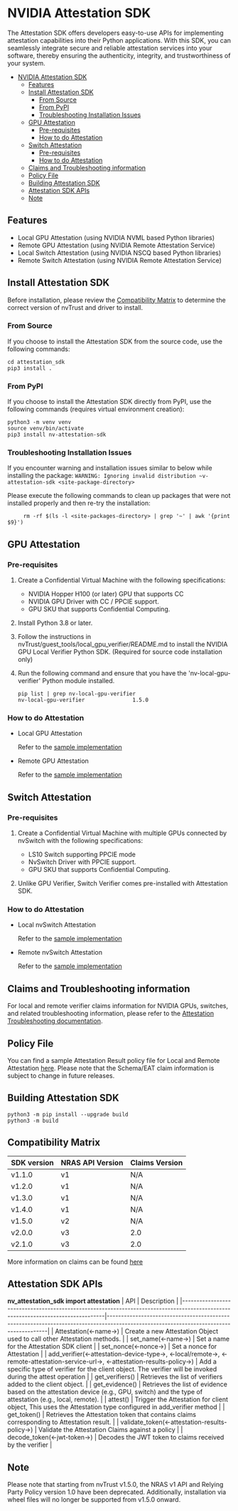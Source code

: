 # NVIDIA Attestation SDK

The Attestation SDK offers developers easy-to-use APIs for implementing attestation capabilities into their Python applications. With this SDK, you can seamlessly integrate secure and reliable attestation services into your software, thereby ensuring the authenticity, integrity, and trustworthiness of your system.

- [NVIDIA Attestation SDK](#nvidia-attestation-sdk)
  - [Features](#features)
  - [Install Attestation SDK](#install-attestation-sdk)
    - [From Source](#from-source)
    - [From PyPI](#from-pypi)
    - [Troubleshooting Installation Issues](#troubleshooting-installation-issues)
  - [GPU Attestation](#gpu-attestation)
    - [Pre-requisites](#pre-requisites)
    - [How to do Attestation](#how-to-do-attestation)
  - [Switch Attestation](#switch-attestation)
    - [Pre-requisites](#pre-requisites-1)
    - [How to do Attestation](#how-to-do-attestation-1)
  - [Claims and Troubleshooting information](#claims-and-troubleshooting-information)
  - [Policy File](#policy-file)
  - [Building Attestation SDK](#building-attestation-sdk)
  - [Attestation SDK APIs](#attestation-sdk-apis)
  - [Note](#note)

## Features

- Local GPU Attestation (using NVIDIA NVML based Python libraries)
- Remote GPU Attestation (using NVIDIA Remote Attestation Service)
- Local Switch Attestation (using NVIDIA NSCQ based Python libraries)
- Remote Switch Attestation (using NVIDIA Remote Attestation Service)

## Install Attestation SDK

Before installation, please review the [Compatibility Matrix](#compatibility-matrix) to determine the correct version of nvTrust and driver to install.

### From Source

If you choose to install the Attestation SDK from the source code, use the following commands:

    cd attestation_sdk
    pip3 install .

### From PyPI

If you choose to install the Attestation SDK directly from PyPI, use the following commands (requires virtual environment creation):

    python3 -m venv venv
    source venv/bin/activate
    pip3 install nv-attestation-sdk

### Troubleshooting Installation Issues

If you encounter warning and installation issues similar to below while installing the package:
`WARNING: Ignoring invalid distribution ~v-attestation-sdk <site-package-directory>`
     
Please execute the following commands to clean up packages that were not installed properly and then re-try the installation:
         
         rm -rf $(ls -l <site-packages-directory> | grep '~' | awk '{print $9}')

## GPU Attestation

### Pre-requisites

1. Create a Confidential Virtual Machine with the following specifications:
      - NVIDIA Hopper H100 (or later) GPU that supports CC
      - NVIDIA GPU Driver with CC / PPCIE support.
      - GPU SKU that supports Confidential Computing.

2. Install Python 3.8 or later.

3. Follow the instructions in nvTrust/guest_tools/local_gpu_verifier/README.md to install the NVIDIA GPU Local Verifier Python SDK. (Required for source code installation only) 
   
4. Run the following command and ensure that you have the 'nv-local-gpu-verifier' Python module installed.
    ```
    pip list | grep nv-local-gpu-verifier
    nv-local-gpu-verifier               1.5.0
    ```

### How to do Attestation

- Local GPU Attestation

  Refer to the [sample implementation](https://github.com/NVIDIA/nvtrust/blob/main/guest_tools/attestation_sdk/tests/LocalGPUTest.py)

- Remote GPU Attestation

  Refer to the [sample implementation](https://github.com/NVIDIA/nvtrust/blob/main/guest_tools/attestation_sdk/tests/RemoteGPUTest.py)

## Switch Attestation

### Pre-requisites

1. Create a Confidential Virtual Machine with multiple GPUs connected by nvSwitch with the following specifications:
      - LS10 Switch supporting PPCIE mode
      - NvSwitch Driver with PPCIE support.
      - GPU SKU that supports Confidential Computing.

2. Unlike GPU Verifier, Switch Verifier comes pre-installed with Attestation SDK.

### How to do Attestation

- Local nvSwitch Attestation

  Refer to the [sample implementation](tests/LocalSwitchTest.py)

- Remote nvSwitch Attestation

  Refer to the [sample implementation](tests/RemoteSwitchTest_v3.py)

## Claims and Troubleshooting information

For local and remote verifier claims information for NVIDIA GPUs, switches, and related troubleshooting information, please refer to the [Attestation Troubleshooting documentation](../attestation_troubleshooting_guide.md).

## Policy File

You can find a sample Attestation Result policy file for Local and Remote Attestation [here](tests/policies/).
Please note that the Schema/EAT claim information is subject to change in future releases.

## Building Attestation SDK

    python3 -m pip install --upgrade build
    python3 -m build

## Compatibility Matrix 

SDK version     |  NRAS API Version | Claims Version
--------------- |------------------|----------------
v1.1.0          | v1               | N/A
v1.2.0          | v1               | N/A
v1.3.0          | v1               | N/A
v1.4.0          | v1               | N/A
v1.5.0          | v2               | N/A
v2.0.0          | v3               | 2.0
v2.1.0          | v3               | 2.0

More information on claims can be found [here](https://github.com/NVIDIA/nvtrust/blob/main/guest_tools/attestation_troubleshooting_guide.md)

## Attestation SDK APIs

**nv_attestation_sdk import attestation**
| API                                                                                                                             | Description                                                                                                                           |
|---------------------------------------------------------------------------------------------------------------------------------|---------------------------------------------------------------------------------------------------------------------------------------|
| Attestation(<-name->)                                                                                                           | Create a new Attestation Object used to call other Attestation methods.                                                               |
| set_name(<-name->)                                                                                                              | Set a name for the Attestation SDK client                                                                                             |
| set_nonce(<-nonce->)                                                                                                            | Set a nonce for Attestation                                                                                                           |
| add_verifier(<-attestation-device-type->, <-local/remote->, <-remote-attestation-service-url->, <-attestation-results-policy->) | Add a specific type of verifier for the client object. The verifier will be invoked during the attest operation                       |
| get_verifiers()                                                                                                                 | Retrieves the list of verifiers added to the client object.                                                                              |
| get_evidence()                                                                                                                  | Retrieves the list of evidence based on the attestation device (e.g., GPU, switch) and the type of attestation (e.g., local, remote). |
| attest()                                                                                                                        | Trigger the Attestation for client object, This uses the Attestation type configured in add_verifier method                           |
| get_token()                                                                                                                     | Retrieves the Attestation token that contains claims corresponding to Attestation result.                                             |
| validate_token(<-attestation-results-policy->)                                                                                  | Validate the Attestation Claims against a policy                                                                                      |
| decode_token(<-jwt-token->)                                                                                                     | Decodes the JWT token to claims received by the verifier                                                                              |

## Note
Please note that starting from nvTrust v1.5.0, the NRAS v1 API and Relying Party Policy version 1.0 have been deprecated. Additionally, installation via wheel files will no longer be supported from v1.5.0 onward.